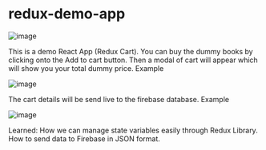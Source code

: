 # redux-demo-app

![image](https://user-images.githubusercontent.com/79907299/171913125-b8f7c5e5-591d-4c1e-ba67-bc4a8bf2ece4.png)


This is a demo React App (Redux Cart). You can buy the dummy books by clicking onto the Add to cart button. Then a modal of cart will appear which will show you your total dummy price. Example 

![image](https://user-images.githubusercontent.com/79907299/171913201-9473d6f4-b389-4c6b-bafe-e3e7ad2011ac.png)


The cart details will be send live to the firebase database. Example


![image](https://user-images.githubusercontent.com/79907299/171912489-63a609e3-404a-48ac-a2f8-cbaa0588ea54.png)


Learned: 
How we can manage state variables easily through Redux Library. 
How to send data to Firebase in JSON format. 
